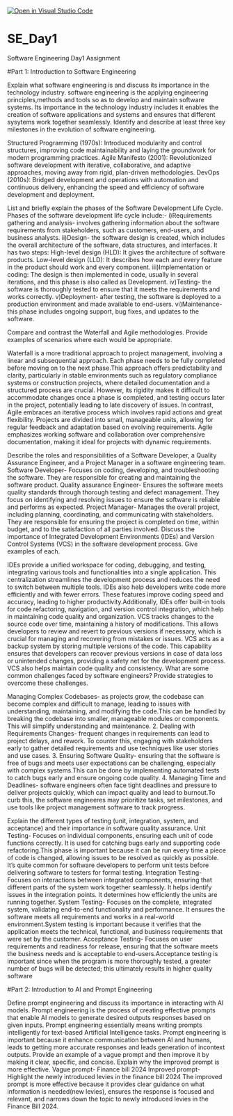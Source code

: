 [![Open in Visual Studio Code](https://classroom.github.com/assets/open-in-vscode-2e0aaae1b6195c2367325f4f02e2d04e9abb55f0b24a779b69b11b9e10269abc.svg)](https://classroom.github.com/online_ide?assignment_repo_id=15598673&assignment_repo_type=AssignmentRepo)
# SE_Day1
Software Engineering Day1 Assignment

#Part 1: Introduction to Software Engineering

Explain what software engineering is and discuss its importance in the technology industry.
software engineering is the applying engineering principles,methods and tools so as to develop and maintain software systems. Its importance in the technology industry includes it enables the creation of software applications and systems and ensures that different sysytems work together seamlessly.
Identify and describe at least three key milestones in the evolution of software engineering.

Structured Programming (1970s): Introduced modularity and control structures, improving code maintainability and laying the groundwork for modern programming practices.
Agile Manifesto (2001): Revolutionized software development with iterative, collaborative, and adaptive approaches, moving away from rigid, plan-driven methodologies.
DevOps (2010s): Bridged development and operations with automation and continuous delivery, enhancing the speed and efficiency of software development and deployment.

List and briefly explain the phases of the Software Development Life Cycle.
Phases of the software development life cycle include:-
i)Requirements gathering and analysis- involves gathering information about the software requirements from stakeholders, such as customers, end-users, and business analysts.
ii)Design- the software design is created, which includes the overall architecture of the software, data structures, and interfaces. It has two steps:
High-level design (HLD): It gives the architecture of software products.
Low-level design (LLD): It describes how each and every feature in the product should work and every component.
iii)Implementation or coding: The design is then implemented in code, usually in several iterations, and this phase is also called as Development.
iv)Testing- the software is thoroughly tested to ensure that it meets the requirements and works correctly.
v)Deployment- after testing, the software is deployed to a production environment and made available to end-users.
vi)Maintenance- this phase includes ongoing support, bug fixes, and updates to the software.

Compare and contrast the Waterfall and Agile methodologies. Provide examples of scenarios where each would be appropriate.

Waterfall is a more traditional approach to project management, involving a linear and subsequential approach. Each phase needs to be fully completed before moving on to the next phase.This approach offers predictability and clarity, particularly in stable environments such as regulatory compliance systems or construction projects, where detailed documentation and a structured process are crucial. However, its rigidity makes it difficult to accommodate changes once a phase is completed, and testing occurs later in the project, potentially leading to late discovery of issues.  In contrast, Agile embraces an iterative process which involves rapid actions and great flexibility. Projects are divided into small, manageable units, allowing for regular feedback and adaptation based on evolving requirements. Agile emphasizes working software and collaboration over comprehensive documentation, making it ideal for projects with dynamic requirements.

Describe the roles and responsibilities of a Software Developer, a Quality Assurance Engineer, and a Project Manager in a software engineering team.
Software Developer- Focuses on coding, developing, and troubleshooting the software. They are responsible for creating and maintaining the software product.
Quality assurance Engineer- Ensures the software meets quality standards through thorough testing and defect management. They focus on identifying and resolving issues to ensure the software is reliable and performs as expected.
Project Manager- Manages the overall project, including planning, coordinating, and communicating with stakeholders. They are responsible for ensuring the project is completed on time, within budget, and to the satisfaction of all parties involved.
Discuss the importance of Integrated Development Environments (IDEs) and Version Control Systems (VCS) in the software development process. Give examples of each.

IDEs provide a unified workspace for coding, debugging, and testing, integrating various tools and functionalities into a single application. This centralization streamlines the development process and reduces the need to switch between multiple tools.  IDEs also help developers write code more efficiently and with fewer errors. These features improve coding speed and accuracy, leading to higher productivity.Additionally, IDEs offer built-in tools for code refactoring, navigation, and version control integration, which help in maintaining code quality and organization.
VCS tracks changes to the source code over time, maintaining a history of modifications. This allows developers to review and revert to previous versions if necessary, which is crucial for managing and recovering from mistakes or issues. VCS acts as a backup system by storing multiple versions of the code. This capability ensures that developers can recover previous versions in case of data loss or unintended changes, providing a safety net for the development process. VCS also helps maintain code quality and consistency.
What are some common challenges faced by software engineers? Provide strategies to overcome these challenges.

Managing Complex Codebases- as projects grow, the codebase can become complex and difficult to manage, leading to issues with understanding, maintaining, and modifying the code.This can be handled by breaking the codebase into smaller, manageable modules or components. This will simplify understanding and maintenance.
2. Dealing with Requirements Changes- frequent changes in requirements can lead to project delays, and rework. To counter this, engaging with stakeholders early to gather detailed requirements and use techniques like user stories and use cases.
3. Ensuring Software Quality- ensuring that the software is free of bugs and meets user expectations can be challenging, especially with complex systems.This can be done by implementing automated tests to catch bugs early and ensure ongoing code quality.
4. Managing Time and Deadlines- software engineers often face tight deadlines and pressure to deliver projects quickly, which can impact quality and lead to burnout.To curb this, the software engineeres may prioritize tasks, set milestones, and use tools like project management software to track progress.

Explain the different types of testing (unit, integration, system, and acceptance) and their importance in software quality assurance.
Unit Testing- Focuses on individual components, ensuring each unit of code functions correctly. It is used for catching bugs early and supporting code refactoring.This phase is important because it can be run every time a piece of code is changed, allowing issues to be resolved as quickly as possible. It’s quite common for software developers to perform unit tests before delivering software to testers for formal testing.
Integration Testing- Focuses on interactions between integrated components, ensuring that different parts of the system work together seamlessly. It helps identify issues in the integration points. It determines how efficiently the units are running together. 
System Testing- Focuses on the complete, integrated system, validating end-to-end functionality and performance. It ensures the software meets all requirements and works in a real-world environment.System testing is important because it verifies that the application meets the technical, functional, and business requirements that were set by the customer.
Acceptance Testing- Focuses on user requirements and readiness for release, ensuring that the software meets the business needs and is acceptable to end-users.Acceptance testing is important since when the program is more thoroughly tested, a greater number of bugs will be detected; this ultimately results in higher quality software

#Part 2: Introduction to AI and Prompt Engineering

Define prompt engineering and discuss its importance in interacting with AI models.
Prompt engineering is the process of creating effective prompts that enable AI models to generate desired outputs responses based on given inputs. Prompt engineering essentially means writing prompts intelligently for text-based Artificial Intelligence tasks. Prompt engineering is important because it enhance communication between AI and humans, leads to getting more accurate responses and leads generation of incontext outputs.
Provide an example of a vague prompt and then improve it by making it clear,
specific, and concise. Explain why the improved prompt is more effective.
Vague prompt- Finance bill 2024
Improved prompt- Highlight the newly introduced levies in the finance bill 2024
The improved prompt is more effective because it provides clear guidance on what information is needed(new levies), ensures the response is focused and relevant, and narrows down the topic to newly introduced levies in the Finance Bill 2024.
